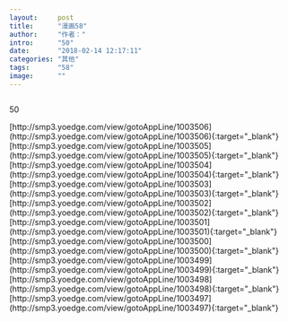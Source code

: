 ```yaml
---
layout:     post
title:      "漫画58"
author:     "作者："
intro:      "50"
date:       "2018-02-14 12:17:11"
categories: "其他"
tags:       "58"
image:      ""
---
```

<div style="text-align: center">
<p><img src=""/></p>
</div>
<p class="post-meta">
<span>50</span>
</p>
[http://smp3.yoedge.com/view/gotoAppLine/1003506](http://smp3.yoedge.com/view/gotoAppLine/1003506){:target="_blank"}
[http://smp3.yoedge.com/view/gotoAppLine/1003505](http://smp3.yoedge.com/view/gotoAppLine/1003505){:target="_blank"}
[http://smp3.yoedge.com/view/gotoAppLine/1003504](http://smp3.yoedge.com/view/gotoAppLine/1003504){:target="_blank"}
[http://smp3.yoedge.com/view/gotoAppLine/1003503](http://smp3.yoedge.com/view/gotoAppLine/1003503){:target="_blank"}
[http://smp3.yoedge.com/view/gotoAppLine/1003502](http://smp3.yoedge.com/view/gotoAppLine/1003502){:target="_blank"}
[http://smp3.yoedge.com/view/gotoAppLine/1003501](http://smp3.yoedge.com/view/gotoAppLine/1003501){:target="_blank"}
[http://smp3.yoedge.com/view/gotoAppLine/1003500](http://smp3.yoedge.com/view/gotoAppLine/1003500){:target="_blank"}
[http://smp3.yoedge.com/view/gotoAppLine/1003499](http://smp3.yoedge.com/view/gotoAppLine/1003499){:target="_blank"}
[http://smp3.yoedge.com/view/gotoAppLine/1003498](http://smp3.yoedge.com/view/gotoAppLine/1003498){:target="_blank"}
[http://smp3.yoedge.com/view/gotoAppLine/1003497](http://smp3.yoedge.com/view/gotoAppLine/1003497){:target="_blank"}


